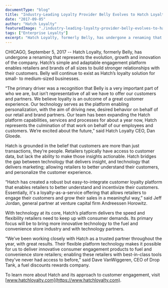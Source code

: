 ```yaml
---
documentType: "blog"
title: "Industry-Leading Loyalty Provider Belly Evolves to Hatch Loyalty, Expanding Engagement Platform Offerings"
date: "2017-09-05"
author: "Hatch Loyalty"
featuredImage: "./industry-leading-loyalty-provider-belly-evolves-to-hatch.png"
tags: ["Enterprise Loyalty"]
excerpt: "Hatch Loyalty, formerly Belly, has undergone a renaming that represents the evolution, growth and innovation of the company. Hatch’s simple and adaptable engagement platform enables retailers and brands of all sizes to build stronger relationships with their customers."
---
```


CHICAGO, September 5, 2017 -- Hatch Loyalty, formerly Belly, has undergone a renaming that represents the evolution, growth and innovation of the company. Hatch’s simple and adaptable engagement platform enables retailers and brands of all sizes to build stronger relationships with their customers. Belly will continue to exist as Hatch’s loyalty solution for small- to medium-sized businesses.

“The primary driver was a recognition that Belly is a very important part of who we are, but isn’t representative of all we have to offer our customers and partners. We believe loyalty is an outcome of a great customer experience.  Our technology serves as the platform enabling personalization, with the aim of driving new, desired behavior on behalf of our retail and brand partners.  Our team has been expanding the Hatch platform capabilities, services and processes for about a year now, Hatch represents the culmination of that work on behalf of our employees and customers. We’re excited about the future,” said Hatch Loyalty CEO, Dan Gloede.

Hatch is grounded in the belief that customers are more than just transactions, they’re people. Retailers typically have access to customer data, but lack the ability to make those insights actionable. Hatch bridges the gap between technology that delivers insight, and technology that delivers marketing; allowing retailers to better understand their customers, and personalize the customer experience.

“Hatch has created a robust but easy-to-integrate customer loyalty platform that enables retailers to better understand and incentivize their customers.  Essentially, it's a loyalty-as-a-service offering that allows retailers to engage their customers and grow their sales in a meaningful way,” said Jeff Jordan, general partner at venture capital firm Andreessen Horowitz.

With technology at its core, Hatch’s platform delivers the speed and flexibility retailers need to keep up with consumer demands. Its primary focus will be to bring more innovative technology to the fuel and convenience store industry and with technology partners.

“We’ve been working closely with Hatch as a trusted partner throughout the year, with great results. Their flexible platform technology makes it possible for us to deliver innovative consumer engagement products to fuel and convenience store retailers; enabling these retailers with best-in-class tools they’ve never had access to before,” said Dave VanWiggeren, CEO of Drop Tank, a fuel discounts rewards company.

To learn more about Hatch and its approach to customer engagement, visit [www.hatchloyalty.com](https://www.hatchloyalty.com).

